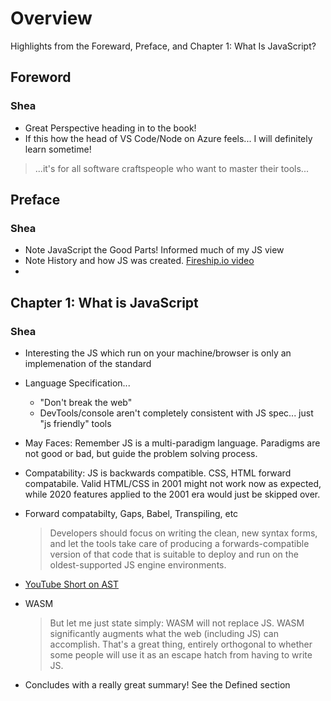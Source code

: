 # Overview
Highlights from the Foreward, Preface, and Chapter 1: What Is JavaScript?

## Foreword

### Shea

- Great Perspective heading in to the book!
- If this how the head of VS Code/Node on Azure feels... I will definitely learn sometime!
> ...it's for all software craftspeople who want to master their tools...

## Preface

### Shea

- Note JavaScript the Good Parts! Informed much of my JS view
- Note History and how JS was created. [Fireship.io video](https://fireship.io/courses/javascript/intro-history/)
- 


## Chapter 1: What is JavaScript

### Shea

- Interesting the JS which run on your machine/browser is only an implemenation of the standard
- Language Specification... 
  - "Don't break the web"
  - DevTools/console aren't completely consistent with JS spec... just "js friendly" tools
- May Faces: Remember JS is a multi-paradigm language.  Paradigms are not good or bad, but guide the problem solving process.
- Compatability: JS is backwards compatible.  CSS, HTML forward compatabile. Valid HTML/CSS in 2001 might not work now as expected,  while 2020 features applied to the 2001 era would just be skipped over.
- Forward compatabilty, Gaps, Babel, Transpiling, etc
  > Developers should focus on writing the clean, new syntax forms, and let the tools take care of producing a forwards-compatible version of that code that is suitable to deploy and run on the oldest-supported JS engine environments.

- [YouTube Short on AST](https://www.youtube.com/watch?v=mi6DoxNEN6w)
- WASM
  > But let me just state simply: WASM will not replace JS. WASM significantly augments what the web (including JS) can accomplish. That's a great thing, entirely orthogonal to whether some people will use it as an escape hatch from having to write JS.

- Concludes with a really great summary!  See the Defined section

